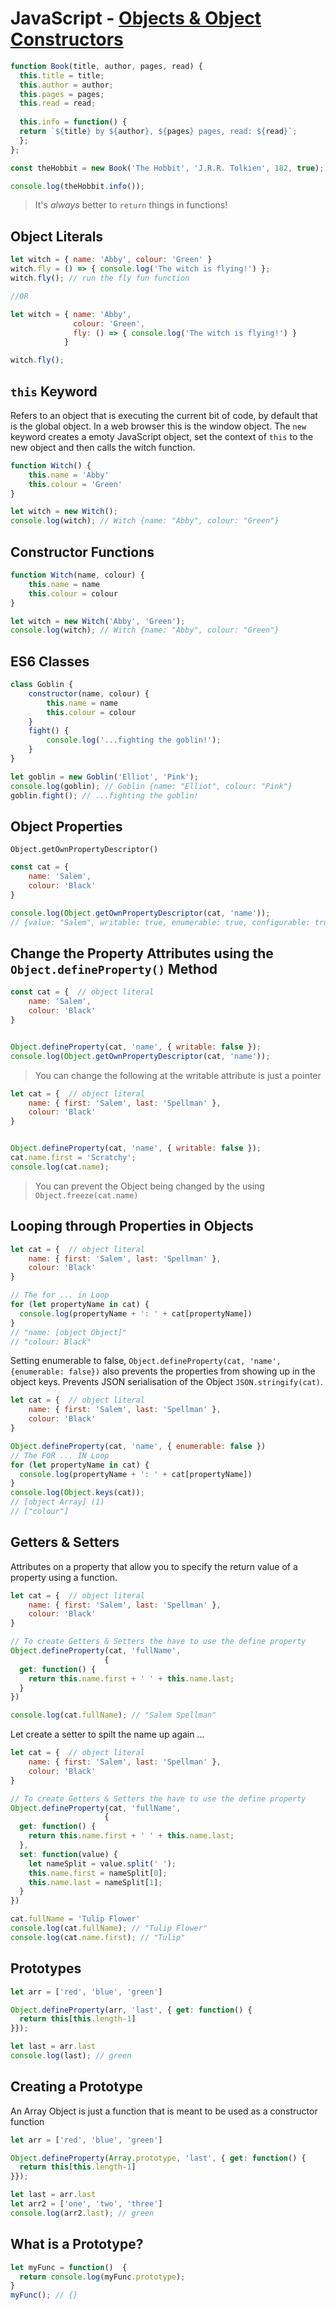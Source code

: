 # JavaScript - [Objects & Object Constructors](https://www.theodinproject.com/courses/javascript/lessons/objects-and-object-constructors)

```js
function Book(title, author, pages, read) {
  this.title = title;
  this.author = author;
  this.pages = pages;
  this.read = read;
  
  this.info = function() {
  return `${title} by ${author}, ${pages} pages, read: ${read}`;  
  };
};

const theHobbit = new Book('The Hobbit', 'J.R.R. Tolkien', 182, true);

console.log(theHobbit.info());
```
> It's _always_ better to `return` things in functions!
> 

## Object Literals
```js
let witch = { name: 'Abby', colour: 'Green' }
witch.fly = () => { console.log('The witch is flying!') };
witch.fly(); // run the fly fun function

//OR

let witch = { name: 'Abby',
              colour: 'Green',
              fly: () => { console.log('The witch is flying!') }
            }

witch.fly();
```
## `this` Keyword
Refers to an object that is executing the current bit of code, by default that is the global object.
In a web browser this is the window object. The `new` keyword creates a emoty JavaScript object, set the context of `this` to the new object and then calls the witch function.

```js
function Witch() {
    this.name = 'Abby'
    this.colour = 'Green'
}

let witch = new Witch();
console.log(witch); // Witch {name: "Abby", colour: "Green"}
```
## Constructor Functions
```js
function Witch(name, colour) {
    this.name = name
    this.colour = colour
}

let witch = new Witch('Abby', 'Green');
console.log(witch); // Witch {name: "Abby", colour: "Green"}
```
## ES6 Classes
```js
class Goblin {
    constructor(name, colour) {
        this.name = name
        this.colour = colour
    }
    fight() {
        console.log('...fighting the goblin!');
    }
}

let goblin = new Goblin('Elliot', 'Pink');
console.log(goblin); // Goblin {name: "Elliot", colour: "Pink"}
goblin.fight(); // ...fighting the goblin!
```
## Object Properties
`Object.getOwnPropertyDescriptor()`

```js
const cat = {
    name: 'Salem',
    colour: 'Black'
}

console.log(Object.getOwnPropertyDescriptor(cat, 'name'));
// {value: "Salem", writable: true, enumerable: true, configurable: true}
```
## Change the Property Attributes using the `Object.defineProperty()` Method
```js
const cat = {  // object literal
    name: 'Salem',
    colour: 'Black'
}


Object.defineProperty(cat, 'name', { writable: false });
console.log(Object.getOwnPropertyDescriptor(cat, 'name'));
```
> You can change the following at the writable attribute is just a pointer
```js
let cat = {  // object literal
    name: { first: 'Salem', last: 'Spellman' },
    colour: 'Black'
}


Object.defineProperty(cat, 'name', { writable: false });
cat.name.first = 'Scratchy';
console.log(cat.name);
```
> You can prevent the Object being changed by the using `Object.freeze(cat.name)`

## Looping through Properties in Objects
```js
let cat = {  // object literal
    name: { first: 'Salem', last: 'Spellman' },
    colour: 'Black'
}

// The for ... in Loop
for (let propertyName in cat) {
  console.log(propertyName + ': ' + cat[propertyName])
}
// "name: [object Object]"
// "colour: Black"
```
Setting enumerable to false, `Object.defineProperty(cat, 'name', {enumerable: false})` also prevents the properties from showing up in the object keys.
Prevents JSON serialisation of the Object `JSON.stringify(cat)`.
```js
let cat = {  // object literal
    name: { first: 'Salem', last: 'Spellman' },
    colour: 'Black'
}

Object.defineProperty(cat, 'name', { enumerable: false })
// The FOR ... IN Loop
for (let propertyName in cat) {
  console.log(propertyName + ': ' + cat[propertyName])
}
console.log(Object.keys(cat));
// [object Array] (1)
// ["colour"]
```

## Getters & Setters
Attributes on a property that allow you to specify the return value of a property using a function.
```js
let cat = {  // object literal
    name: { first: 'Salem', last: 'Spellman' },
    colour: 'Black'
}

// To create Getters & Setters the have to use the define property
Object.defineProperty(cat, 'fullName',
                     {
  get: function() {
    return this.name.first + ' ' + this.name.last;
  }
})

console.log(cat.fullName); // "Salem Spellman"
```
Let create a setter to spilt the name up again ...
```js
let cat = {  // object literal
    name: { first: 'Salem', last: 'Spellman' },
    colour: 'Black'
}

// To create Getters & Setters the have to use the define property
Object.defineProperty(cat, 'fullName',
                     {
  get: function() {
    return this.name.first + ' ' + this.name.last;
  },
  set: function(value) {
    let nameSplit = value.split(' ');
    this.name.first = nameSplit[0];
    this.name.last = nameSplit[1];
  }
})

cat.fullName = 'Tulip Flower'
console.log(cat.fullName); // "Tulip Flower"
console.log(cat.name.first); // "Tulip"
```
## Prototypes
```js
let arr = ['red', 'blue', 'green']

Object.defineProperty(arr, 'last', { get: function() {
  return this[this.length-1]
}});

let last = arr.last
console.log(last); // green
```
## Creating a Prototype
An Array Object is just a function that is meant to be used as a constructor function
```js
let arr = ['red', 'blue', 'green']

Object.defineProperty(Array.prototype, 'last', { get: function() {
  return this[this.length-1]
}});

let last = arr.last
let arr2 = ['one', 'two', 'three']
console.log(arr2.last); // green
```
## What is a Prototype?
```js
let myFunc = function()  {
  return console.log(myFunc.prototype);
}
myFunc(); // {}
```
